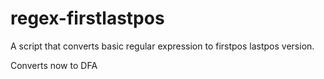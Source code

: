 # regex-firstlastpos

A script that converts basic regular expression to firstpos lastpos version. 

Converts now to DFA 
